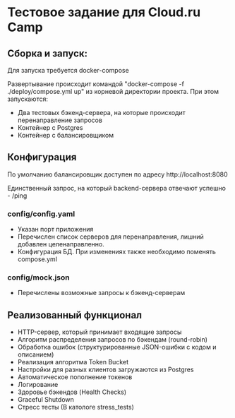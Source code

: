 # Тестовое задание для Cloud.ru Camp

## Сборка и запуск:
Для запуска требуется docker-compose

Развертывание происходит командой "docker-compose -f ./deploy/compose.yml up" из корневой директории проекта. При этом запускаются:
* Два тестовых бэкенд-сервера, на которые происходит перенаправление запросов
* Контейнер с Postgres
* Контейнер с балансировщиком

## Конфигурация
По умолчанию балансировщик доступен по адресу http://localhost:8080

Единственный запрос, на который backend-сервера отвечают успешно - /ping
### config/config.yaml
  * Указан порт приложения
  * Перечислен список серверов для перенаправления, лишний добавлен целенаправленно.
  * Конфигурация БД. При изменениях также необходимо поменять compose.yml
### config/mock.json
  * Перечислены возможные запросы к бэкенд-серверам

## Реализованный функционал
* HTTP-сервер, который принимает входящие запросы
* Алгоритм распределения запросов по бэкендам (round-robin)
* Обработка ошибок (структурированные JSON-ошибки с кодом и описанием)
* Реализация алгоритма Token Bucket
* Настройки для разных клиентов загружаются из Postgres
* Автоматическое пополнение токенов
* Логирование
* Здоровье бэкендов (Health Checks)
* Graceful Shutdown
* Стресс тесты (В катологе stress_tests)
